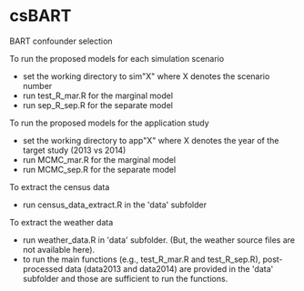 # csBART
BART confounder selection

To run the proposed models for each simulation scenario
- set the working directory to sim"X" where X denotes the scenario number
- run test_R_mar.R for the marginal model
- run sep_R_sep.R for the separate model

To run the proposed models for the application study
- set the working directory to app"X" where X denotes the year of the target study (2013 vs 2014)
- run MCMC_mar.R for the marginal model
- run MCMC_sep.R for the separate model

To extract the census data
- run census_data_extract.R in the 'data' subfolder

To extract the weather data
- run weather_data.R in 'data' subfolder. (But, the weather source files are not available here). 
- to run the main functions (e.g., test_R_mar.R and test_R_sep.R), post-processed data (data2013 and data2014) are provided in the 'data' subfolder and those are sufficient to run the functions.
